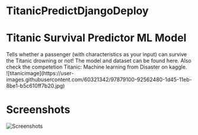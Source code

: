 # TitanicPredictDjangoDeploy
<h1>Titanic Survival Predictor ML Model</h1>
Tells whether a passenger (with characteristics as your input) can survive the Titanic drowning or not!
The model and dataset can be found here. Also check the competetion Titanic: Machine learning from Disaster on kaggle.
<br>
![titanicimage](https://user-images.githubusercontent.com/60321342/97879100-92562480-1d45-11eb-8be1-b5c610ff7b20.jpg)


<h1>Screenshots</h1>

![Screenshots](https://user-images.githubusercontent.com/60321342/97879104-95511500-1d45-11eb-91c2-60921c74059b.jpg)

